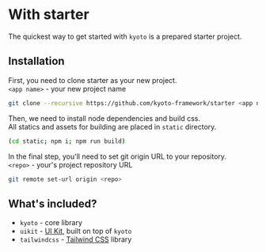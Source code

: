 
# With starter

The quickest way to get started with `kyoto` is a prepared starter project.  

## Installation

First, you need to clone starter as your new project.  
`<app name>` - your new project name

```bash
git clone --recursive https://github.com/kyoto-framework/starter <app name>
```

Then, we need to install node dependencies and build css.  
All statics and assets for building are placed in `static` directory.  

```bash
(cd static; npm i; npm run build)
```

In the final step, you'll need to set git origin URL to your repository.  
`<repo>` - your's project repository URL

```bash
git remote set-url origin <repo>
```

## What's included?

- `kyoto` - core library
- `uikit` - [UI Kit](https://github.com/kyoto-framework/uikit), built on top of `kyoto`
- `tailwindcss` - [Tailwind CSS](https://imgur.com/RN4YbvR.png) library
